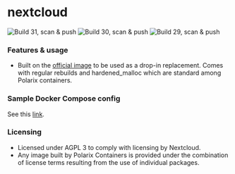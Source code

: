 # nextcloud

![Build 31, scan & push](https://github.com/Polarix-Containers/nextcloud/actions/workflows/build-31.yml/badge.svg)
![Build 30, scan & push](https://github.com/Polarix-Containers/nextcloud/actions/workflows/build-30.yml/badge.svg)
![Build 29, scan & push](https://github.com/Polarix-Containers/nextcloud/actions/workflows/build-29.yml/badge.svg)

### Features & usage
- Built on the [official image](https://github.com/nextcloud/docker) to be used as a drop-in replacement. Comes with regular rebuilds and hardened_malloc which are standard among Polarix containers.

### Sample Docker Compose config
See this [link](https://github.com/TommyTran732/Docker-Compose-Files/tree/main/nextcloud).

### Licensing
- Licensed under AGPL 3 to comply with licensing by Nextcloud.
- Any image built by Polarix Containers is provided under the combination of license terms resulting from the use of individual packages.
